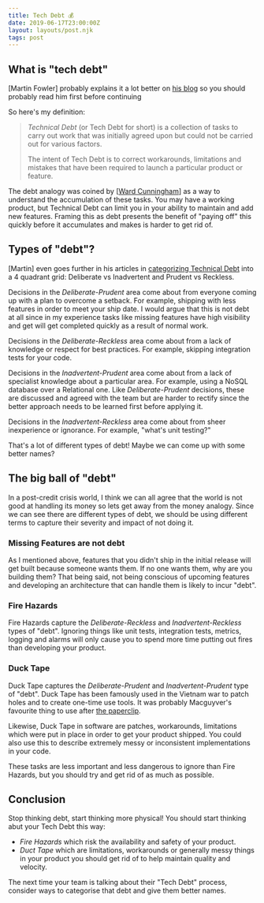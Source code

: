 ```yaml
---
title: Tech Debt 💰
date: 2019-06-17T23:00:00Z
layout: layouts/post.njk
tags: post
---
```

## What is "tech debt"

[Martin Fowler] probably explains it a lot better on
[his blog](https://martinfowler.com/bliki/TechnicalDebt.html) so you should
probably read him first before continuing

So here's my definition:

> _Technical Debt_ (or Tech Debt for short) is a collection of tasks to carry
> out work that was initially agreed upon but could not be carried out for
> various factors.
>
> The intent of Tech Debt is to correct workarounds, limitations and mistakes
> that have been required to launch a particular product or feature.

The debt analogy was coined by
[[Ward Cunningham](http://wiki.c2.com/?WardExplainsDebtMetaphor)] as a way to
understand the accumulation of these tasks. You may have a working product, but
Technical Debt can limit you in your ability to maintain and add new features.
Framing this as debt presents the benefit of "paying off" this quickly before it
accumulates and makes is harder to get rid of.

## Types of "debt"?

[Martin] even goes further in his articles in
[categorizing Technical Debt](https://martinfowler.com/bliki/TechnicalDebtQuadrant.html)
into a 4 quadrant grid: Deliberate vs Inadvertent and Prudent vs Reckless.

Decisions in the _Deliberate-Prudent_ area come about from everyone coming up
with a plan to overcome a setback. For example, shipping with less features in
order to meet your ship date. I would argue that this is not debt at all since
in my experience tasks like missing features have high visibility and get will
get completed quickly as a result of normal work.

Decisions in the _Deliberate-Reckless_ area come about from a lack of knowledge
or respect for best practices. For example, skipping integration tests for your
code.

Decisions in the _Inadvertent-Prudent_ area come about from a lack of specialist
knowledge about a particular area. For example, using a NoSQL database over a
Relational one. Like _Deliberate-Prudent_ decisions, these are discussed and
agreed with the team but are harder to rectify since the better approach needs
to be learned first before applying it.

Decisions in the _Inadvertent-Reckless_ area come about from sheer inexperience
or ignorance. For example, "what's unit testing?"

That's a lot of different types of debt! Maybe we can come up with some better
names?

## The big ball of "debt"

In a post-credit crisis world, I think we can all agree that the world is not
good at handling its money so lets get away from the money analogy. Since we can
see there are different types of debt, we should be using different terms to
capture their severity and impact of not doing it.

### Missing Features are not debt

As I mentioned above, features that you didn't ship in the initial release will
get built because someone wants them. If no one wants them, why are you building
them? That being said, not being conscious of upcoming features and developing
an architecture that can handle them is likely to incur "debt".

### Fire Hazards

Fire Hazards capture the _Deliberate-Reckless_ and _Inadvertent-Reckless_ types
of "debt". Ignoring things like unit tests, integration tests, metrics, logging
and alarms will only cause you to spend more time putting out fires than
developing your product.

### Duck Tape

Duck Tape captures the _Deliberate-Prudent_ and _Inadvertent-Prudent_ type of
"debt". Duck Tape has been famously used in the Vietnam war to patch holes and
to create one-time use tools. It was probably Macguyver's favourite thing to use
after [the paperclip](https://www.google.com/search?q=macgyver+paperclip).

Likewise, Duck Tape in software are patches, workarounds, limitations which were
put in place in order to get your product shipped. You could also use this to
describe extremely messy or inconsistent implementations in your code.

These tasks are less important and less dangerous to ignore than Fire Hazards,
but you should try and get rid of as much as possible.

## Conclusion

Stop thinking debt, start thinking more physical! You should start thinking abut
your Tech Debt this way:

- _Fire Hazards_ which risk the availability and safety of your product.
- _Duct Tape_ which are limitations, workarounds or generally messy things in
  your product you should get rid of to help maintain quality and velocity.

The next time your team is talking about their "Tech Debt" process, consider
ways to categorise that debt and give them better names.
